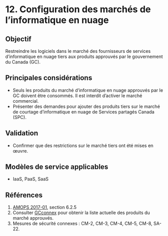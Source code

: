 # 12. Configuration des marchés de l’informatique en nuage

## Objectif

Restreindre les logiciels dans le marché des fournisseurs de services d’informatique en nuage tiers aux produits approuvés par le gouvernement du Canada (GC).

## Principales considérations

* Seuls les produits du marché d’informatique en nuage approuvés par le GC doivent être consommés. Il est interdit d’activer le marché commercial.
* Présenter des demandes pour ajouter des produits tiers sur le marché de courtage d’informatique en nuage de Services partagés Canada (SPC).

## Validation

* Confirmer que des restrictions sur le marché tiers ont été mises en œuvre.

## Modèles de service applicables

* IaaS, PaaS, SaaS

## Références

1. [AMOPS 2017-01](https://www.canada.ca/fr/gouvernement/systeme/gouvernement-numerique/innovations-gouvernementales-numeriques/services-informatique-nuage/orientation-utilisation-securisee-services-commerciaux-informatique-nuage-amops.html), section 6.2.5
2. Consulter [GCconnex](https://gcconnex.gc.ca/file/view/62841157/gc-cloud-broker-sci-assessed-marketplace-products?language=fr) pour obtenir la liste actuelle des produits du marché approuvés.
3. Mesures de sécurité connexes : CM-2, CM-3, CM-4, CM-5, CM-8, SA-22.
